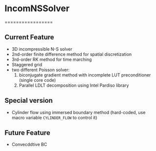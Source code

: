 # IncomNSSolver
=================

## Current Feature

* 3D incompressible N-S solver
* 2nd-order finite difference method for spatial discretization
* 3rd-order RK method for time marching
* Staggered grid
* two different Poisson solver:
	1. biconjugate gradient method with incomplete LUT preconditioner (single
core code)
	2. Parallel LDLT decomposition using Intel Pardiso library

## Special version

* Cylinder flow using immersed boundary method (hard-coded, use macro
variable `CYLINDER_FLOW` to control it)

## Future Feature

* Convecddtive BC
